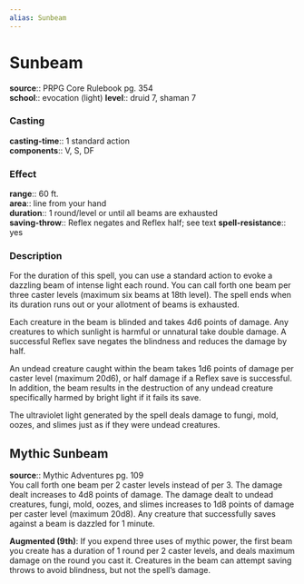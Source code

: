 ```yaml
---
alias: Sunbeam
---
```


# Sunbeam 

**source**:: PRPG Core Rulebook pg. 354  
**school**:: evocation (light)
**level**:: druid 7, shaman 7

### Casting 

**casting-time**:: 1 standard action  
**components**:: V, S, DF

### Effect 

**range**:: 60 ft.  
**area**:: line from your hand  
**duration**:: 1 round/level or until all beams are exhausted  
**saving-throw**:: Reflex negates and Reflex half; see text
**spell-resistance**:: yes

### Description 

For the duration of this spell, you can use a standard action to evoke a dazzling beam of intense light each round. You can call forth one beam per three caster levels (maximum six beams at 18th level). The spell ends when its duration runs out or your allotment of beams is exhausted.  
  
Each creature in the beam is blinded and takes 4d6 points of damage. Any creatures to which sunlight is harmful or unnatural take double damage. A successful Reflex save negates the blindness and reduces the damage by half.  
  
An undead creature caught within the beam takes 1d6 points of damage per caster level (maximum 20d6), or half damage if a Reflex save is successful. In addition, the beam results in the destruction of any undead creature specifically harmed by bright light if it fails its save.  
  
The ultraviolet light generated by the spell deals damage to fungi, mold, oozes, and slimes just as if they were undead creatures.

## Mythic Sunbeam 

**source**:: Mythic Adventures pg. 109  
You call forth one beam per 2 caster levels instead of per 3. The damage dealt increases to 4d8 points of damage. The damage dealt to undead creatures, fungi, mold, oozes, and slimes increases to 1d8 points of damage per caster level (maximum 20d8). Any creature that successfully saves against a beam is dazzled for 1 minute.  
  
**Augmented (9th)**: If you expend three uses of mythic power, the first beam you create has a duration of 1 round per 2 caster levels, and deals maximum damage on the round you cast it. Creatures in the beam can attempt saving throws to avoid blindness, but not the spell’s damage.
